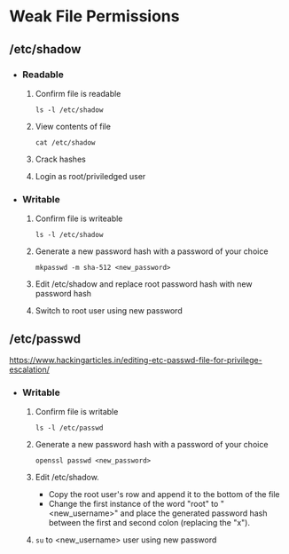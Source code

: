 # Weak File Permissions

## /etc/shadow

- ### Readable

  1. Confirm file is readable
    
         ls -l /etc/shadow

    
  2. View contents of file
    
		 cat /etc/shadow
    
  3. Crack hashes
  
  5. Login as root/priviledged user


- ### Writable

  1. Confirm file is writeable
  
		 ls -l /etc/shadow
  
  2. Generate a new password hash with a password of your choice

		 mkpasswd -m sha-512 <new_password>
  
  3. Edit /etc/shadow and replace root password hash with new password hash
     
  4. Switch to root user using new password

## /etc/passwd
https://www.hackingarticles.in/editing-etc-passwd-file-for-privilege-escalation/

- ### Writable

  1. Confirm file is writable
  
		 ls -l /etc/passwd
     
  2. Generate a new password hash with a password of your choice

		 openssl passwd <new_password>
     
  3. Edit /etc/shadow.
      - Copy the root user's row and append it to the bottom of the file
      - Change the first instance of the word "root" to "<new_username>" and place the generated password hash between the first and second colon (replacing the "x").
  
  4. `su` to <new_username> user using new password